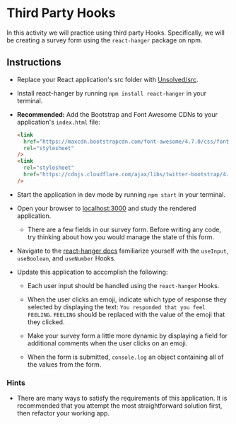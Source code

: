 # Third Party Hooks

In this activity we will practice using third party Hooks. Specifically, we will be creating a survey form using the `react-hanger` package on npm.

## Instructions

- Replace your React application's src folder with [Unsolved/src](Unsolved/src).

- Install react-hanger by running `npm install react-hanger` in your terminal.

- **Recommended:** Add the Bootstrap and Font Awesome CDNs to your application's `index.html` file:

  ```html
  <link
    href="https://maxcdn.bootstrapcdn.com/font-awesome/4.7.0/css/font-awesome.min.css"
    rel="stylesheet"
  />
  <link
    rel="stylesheet"
    href="https://cdnjs.cloudflare.com/ajax/libs/twitter-bootstrap/4.0.0/css/bootstrap.min.css"
  />
  ```

- Start the application in dev mode by running `npm start` in your terminal.

- Open your browser to [localhost:3000](http://localhost:3000) and study the rendered application.

  - There are a few fields in our survey form. Before writing any code, try thinking about how you would manage the state of this form.

- Navigate to the [react-hanger docs](https://github.com/kitze/react-hanger) familiarize yourself with the `useInput`, `useBoolean`, and `useNumber` Hooks.

- Update this application to accomplish the following:

  - Each user input should be handled using the `react-hanger` Hooks.

  - When the user clicks an emoji, indicate which type of response they selected by displaying the text: `You responded that you feel FEELING`. `FEELING` should be replaced with the value of the emoji that they clicked.

  - Make your survey form a little more dynamic by displaying a field for additional comments when the user clicks on an emoji.

  - When the form is submitted, `console.log` an object containing all of the values from the form.

### Hints

- There are many ways to satisfy the requirements of this application. It is recommended that you attempt the most straightforward solution first, then refactor your working app.
